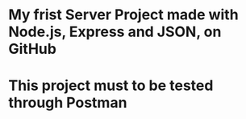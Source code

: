 # My frist Server Project made with Node.js, Express and JSON, on GitHub
# This project must to be tested through Postman
